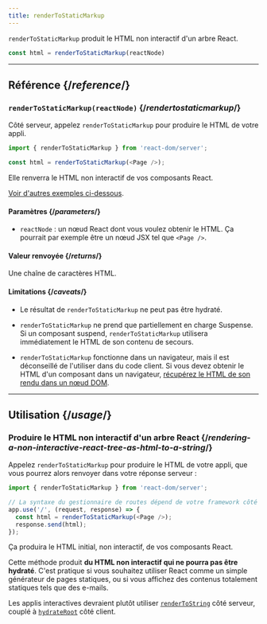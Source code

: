 ```yaml
---
title: renderToStaticMarkup
---
```


<Intro>

`renderToStaticMarkup` produit le HTML non interactif d'un arbre React.

```js
const html = renderToStaticMarkup(reactNode)
```

</Intro>

<InlineToc />

---

## Référence {/*reference*/}

### `renderToStaticMarkup(reactNode)` {/*rendertostaticmarkup*/}

Côté serveur, appelez `renderToStaticMarkup` pour produire le HTML de votre appli.

```js
import { renderToStaticMarkup } from 'react-dom/server';

const html = renderToStaticMarkup(<Page />);
```

Elle renverra le HTML non interactif de vos composants React.

[Voir d'autres exemples ci-dessous](#usage).

#### Paramètres {/*parameters*/}

* `reactNode` : un nœud React dont vous voulez obtenir le HTML. Ça pourrait par exemple être un nœud JSX tel que `<Page />`.

#### Valeur renvoyée {/*returns*/}

Une chaîne de caractères HTML.

#### Limitations {/*caveats*/}

* Le résultat de `renderToStaticMarkup` ne peut pas être hydraté.

* `renderToStaticMarkup` ne prend que partiellement en charge Suspense. Si un composant suspend, `renderToStaticMarkup` utilisera immédiatement le HTML de son contenu de secours.

* `renderToStaticMarkup` fonctionne dans un navigateur, mais il est déconseillé de l'utiliser dans du code client. Si vous devez obtenir le HTML d'un composant dans un navigateur, [récupérez le HTML de son rendu dans un nœud DOM](/reference/react-dom/server/renderToString#removing-rendertostring-from-the-client-code).

---

## Utilisation {/*usage*/}

### Produire le HTML non interactif d'un arbre React {/*rendering-a-non-interactive-react-tree-as-html-to-a-string*/}

Appelez `renderToStaticMarkup` pour produire le HTML de votre appli, que vous pourrez alors renvoyer dans votre réponse serveur :

```js {5-6}
import { renderToStaticMarkup } from 'react-dom/server';

// La syntaxe du gestionnaire de routes dépend de votre framework côté serveur
app.use('/', (request, response) => {
  const html = renderToStaticMarkup(<Page />);
  response.send(html);
});
```

Ça produira le HTML initial, non interactif, de vos composants React.

<Pitfall>

Cette méthode produit **du HTML non interactif qui ne pourra pas être hydraté**.  C'est pratique si vous souhaitez utiliser React comme un simple générateur de pages statiques, ou si vous affichez des contenus totalement statiques tels que des e-mails.

Les applis interactives devraient plutôt utiliser [`renderToString`](/reference/react-dom/server/renderToString) côté serveur, couplé à [`hydrateRoot`](/reference/react-dom/client/hydrateRoot) côté client.

</Pitfall>
